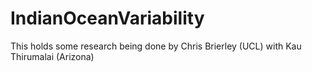# IndianOceanVariability
This holds some research being done by Chris Brierley (UCL) with Kau Thirumalai (Arizona)
